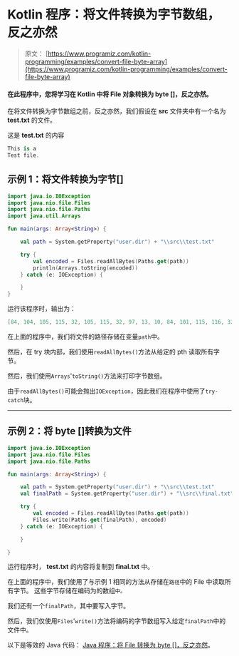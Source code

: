 # Kotlin 程序：将文件转换为字节数组，反之亦然

> 原文： [https://www.programiz.com/kotlin-programming/examples/convert-file-byte-array](https://www.programiz.com/kotlin-programming/examples/convert-file-byte-array)

#### 在此程序中，您将学习在 Kotlin 中将 File 对象转换为 byte []，反之亦然。

在将文件转换为字节数组之前，反之亦然，我们假设在 **src** 文件夹中有一个名为 **test.txt** 的文件。

这是 **test.txt** 的内容

```kt
This is a
Test file.
```

## 示例 1：将文件转换为字节[]

```kt
import java.io.IOException
import java.nio.file.Files
import java.nio.file.Paths
import java.util.Arrays

fun main(args: Array<String>) {

    val path = System.getProperty("user.dir") + "\\src\\test.txt"

    try {
        val encoded = Files.readAllBytes(Paths.get(path))
        println(Arrays.toString(encoded))
    } catch (e: IOException) {

    }
}
```

运行该程序时，输出为：

```kt
[84, 104, 105, 115, 32, 105, 115, 32, 97, 13, 10, 84, 101, 115, 116, 32, 102, 105, 108, 101, 46]
```

在上面的程序中，我们将文件的路径存储在变量`path`中。

然后，在 try 块内部，我们使用`readAllBytes()`方法从给定的 pth 读取所有字节。

然后，我们使用`Arrays`'`toString()`方法来打印字节数组。

由于`readAllBytes()`可能会抛出`IOException`，因此我们在程序中使用了`try-catch`块。

* * *

## 示例 2：将 byte []转换为文件

```kt
import java.io.IOException
import java.nio.file.Files
import java.nio.file.Paths

fun main(args: Array<String>) {

    val path = System.getProperty("user.dir") + "\\src\\test.txt"
    val finalPath = System.getProperty("user.dir") + "\\src\\final.txt"

    try {
        val encoded = Files.readAllBytes(Paths.get(path))
        Files.write(Paths.get(finalPath), encoded)
    } catch (e: IOException) {

    }

} 
```

运行程序时， **test.txt** 的内容将复制到 **final.txt** 中。

在上面的程序中，我们使用了与示例 1 相同的方法从存储在`路径`中的 File 中读取所有字节。 这些字节存储在编码为的数组`中。`

我们还有一个`finalPath`，其中要写入字节。

然后，我们仅使用`Files`'`write()`方法将编码的字节数组写入给定`finalPath`中的文件中。

以下是等效的 Java 代码： [Java 程序：将 File 转换为 byte []，反之亦然](/java-programming/examples/convert-file-byte-array "Java program to convert File to byte[] and vice-versa")。